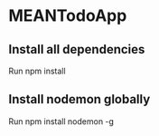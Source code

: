 # MEANTodoApp

<h2>Install all dependencies</h2>
Run npm install

<h2>Install nodemon globally</h2>
Run npm install nodemon -g
